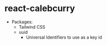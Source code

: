# react-calebcurry

- Packages:
    - Tailwind CSS
    - uuid
        - Universal Identifiers to use as a key id